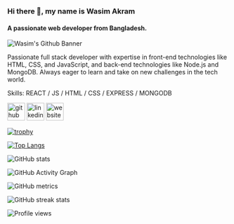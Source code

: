 ### Hi there 👋, my name is Wasim Akram
#### A passionate web developer from Bangladesh.
![Wasim's Github Banner](https://arturssmirnovs.github.io/github-profile-readme-generator/images/banner.png)

Passionate full stack developer with expertise in front-end technologies like HTML, CSS, and JavaScript, and back-end technologies like Node.js and MongoDB. Always eager to learn and take on new challenges in the tech world.

Skills: REACT / JS / HTML / CSS / EXPRESS / MONGODB



[<img src='https://cdn.jsdelivr.net/npm/simple-icons@3.0.1/icons/github.svg' alt='github' height='40'>](https://github.com/Washim-Akram)  [<img src='https://cdn.jsdelivr.net/npm/simple-icons@3.0.1/icons/linkedin.svg' alt='linkedin' height='40'>](https://www.linkedin.com/in/muhammad-washim-akram-214611280/)  [<img src='https://cdn.jsdelivr.net/npm/simple-icons@3.0.1/icons/icloud.svg' alt='website' height='40'>](https://wasim-akram.netlify.app/)  

[![trophy](https://github-profile-trophy.vercel.app/?username=Washim-Akram)](https://github.com/ryo-ma/github-profile-trophy)

[![Top Langs](https://github-readme-stats.vercel.app/api/top-langs/?username=Washim-Akram)](https://github.com/anuraghazra/github-readme-stats)

![GitHub stats](https://github-readme-stats.vercel.app/api?username=Washim-Akram&show_icons=true)  

![GitHub Activity Graph](https://activity-graph.herokuapp.com/graph?username=Washim-Akram)  

![GitHub metrics](https://metrics.lecoq.io/Washim-Akram)  

![GitHub streak stats](https://streak-stats.demolab.com/?user=Washim-Akram)  

![Profile views](https://gpvc.arturio.dev/Washim-Akram)  
